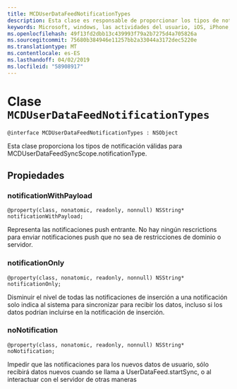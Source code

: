 ```yaml
---
title: MCDUserDataFeedNotificationTypes
description: Esta clase es responsable de proporcionar los tipos de notificación
keywords: Microsoft, windows, las actividades del usuario, iOS, iPhone, objectiveC, conectado los dispositivos, proyecto Roma
ms.openlocfilehash: 49f13fd2dbb13c439993f79a2b7275d4a705826a
ms.sourcegitcommit: 75680b384946e11257bb2a33044a3172dec5220e
ms.translationtype: MT
ms.contentlocale: es-ES
ms.lasthandoff: 04/02/2019
ms.locfileid: "58908917"
---
```

# <a name="class-mcduserdatafeednotificationtypes"></a>Clase `MCDUserDataFeedNotificationTypes`

```
@interface MCDUserDataFeedNotificationTypes : NSObject
```

Esta clase proporciona los tipos de notificación válidas para MCDUserDataFeedSyncScope.notificationType.


## <a name="properties"></a>Propiedades

### <a name="notificationwithpayload"></a>notificationWithPayload
`@property(class, nonatomic, readonly, nonnull) NSString* notificationWithPayload;`

Representa las notificaciones push entrante.  No hay ningún rescrictions para enviar notificaciones push que no sea de restricciones de dominio o servidor.

### <a name="notificationonly"></a>notificationOnly
`@property(class, nonatomic, readonly, nonnull) NSString* notificationOnly;`

Disminuir el nivel de todas las notificaciones de inserción a una notificación solo indica al sistema para sincronizar para recibir los datos, incluso si los datos podrían incluirse en la notificación de inserción.


### <a name="nonotification"></a>noNotification
`@property(class, nonatomic, readonly, nonnull) NSString* noNotification;`

Impedir que las notificaciones para los nuevos datos de usuario, sólo recibirá datos nuevos cuando se llama a UserDataFeed.startSync, o al interactuar con el servidor de otras maneras

